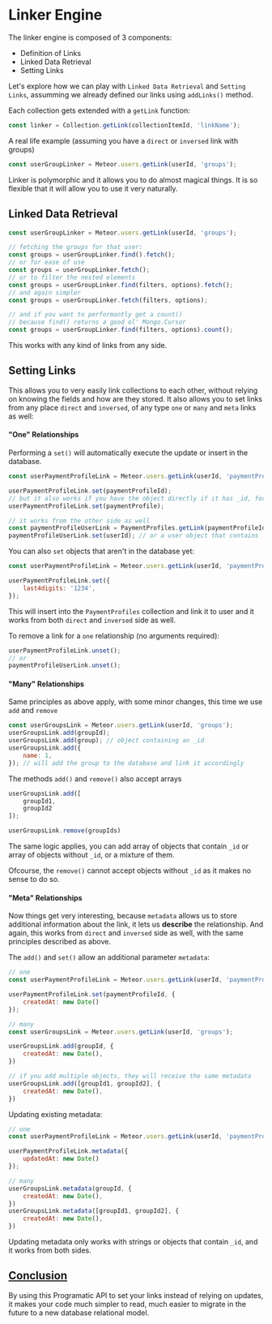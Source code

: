 # Linker Engine

The linker engine is composed of 3 components:
- Definition of Links
- Linked Data Retrieval
- Setting Links

Let's explore how we can play with `Linked Data Retrieval` and `Setting Links`, assumming we already defined our links
using `addLinks()` method.

Each collection gets extended with a `getLink` function:
```js
const linker = Collection.getLink(collectionItemId, 'linkName');
```

A real life example (assuming you have a `direct` or `inversed` link with groups)
```js
const userGroupLinker = Meteor.users.getLink(userId, 'groups');
```

Linker is polymorphic and it allows you to do almost magical things. It is so flexible that it will
allow you to use it very naturally.

## Linked Data Retrieval

```js
const userGroupLinker = Meteor.users.getLink(userId, 'groups');

// fetching the groups for that user:
const groups = userGroupLinker.find().fetch();
// or for ease of use
const groups = userGroupLinker.fetch();
// or to filter the nested elements
const groups = userGroupLinker.find(filters, options).fetch();
// and again simpler
const groups = userGroupLinker.fetch(filters, options);

// and if you want to performantly get a count()
// because find() returns a good ol' Mongo.Cursor
const groups = userGroupLinker.find(filters, options).count();
```

This works with any kind of links from any side.

## Setting Links

This allows you to very easily link collections to each other, without relying on knowing the fields and how are they stored.
It also allows you to set links from any place `direct` and `inversed`, of any type `one` or `many` and `meta` links as well:


#### "One" Relationships

Performing a `set()` will automatically execute the update or insert in the database.

```js
const userPaymentProfileLink = Meteor.users.getLink(userId, 'paymentProfile');

userPaymentProfileLink.set(paymentProfileId);
// but it also works if you have the object directly if it has _id, for ease of use:
userPaymentProfileLink.set(paymentProfile);

// it works from the other side as well
const paymentProfileUserLink = PaymentProfiles.getLink(paymentProfileId, 'user');
paymentProfileUserLink.set(userId); // or a user object that contains `_id`
```

You can also `set` objects that aren't in the database yet:

```js
const userPaymentProfileLink = Meteor.users.getLink(userId, 'paymentProfile');

userPaymentProfileLink.set({
    last4digits: '1234',
});
```

This will insert into the `PaymentProfiles` collection and link it to user and it works from both `direct` and `inversed` side as well.

To remove a link for a `one` relationship (no arguments required):
```js
userPaymentProfileLink.unset();
// or
paymentProfileUserLink.unset();
```

#### "Many" Relationships

Same principles as above apply, with some minor changes, this time we use `add` and `remove`

```js
const userGroupsLink = Meteor.users.getLink(userId, 'groups');
userGroupsLink.add(groupId);
userGroupsLink.add(group); // object containing an _id
userGroupsLink.add({
    name: 1,
}); // will add the group to the database and link it accordingly
```

The methods `add()` and `remove()` also accept arrays
```js
userGroupsLink.add([
    groupId1,
    groupId2
]);

userGroupsLink.remove(groupIds)
```

The same logic applies, you can add array of objects that contain `_id` or array of objects without `_id`, or a mixture of them.

Ofcourse, the `remove()` cannot accept objects without `_id` as it makes no sense to do so.

#### "Meta" Relationships

Now things get very interesting, because `metadata` allows us to store additional information about the link,
it lets us **describe** the relationship. And again, this works from `direct` and `inversed` side as well, with the 
same principles described as above.

The `add()` and `set()` allow an additional parameter `metadata`:

```js
// one
const userPaymentProfileLink = Meteor.users.getLink(userId, 'paymentProfile');

userPaymentProfileLink.set(paymentProfileId, {
    createdAt: new Date()
});

// many
const userGroupsLink = Meteor.users.getLink(userId, 'groups');

userGroupsLink.add(groupId, {
    createdAt: new Date(),
})

// if you add multiple objects, they will receive the same metadata
userGroupsLink.add([groupId1, groupId2], {
    createdAt: new Date(),
})
```

Updating existing metadata:
```js
// one
const userPaymentProfileLink = Meteor.users.getLink(userId, 'paymentProfile');

userPaymentProfileLink.metadata({
    updatedAt: new Date()
});

// many
userGroupsLink.metadata(groupId, {
    createdAt: new Date(),
})
userGroupsLink.metadata([groupId1, groupId2], {
    createdAt: new Date(),
})
```

Updating metadata only works with strings or objects that contain `_id`, and it works from both sides.



## [Conclusion](table_of_contents.md)

By using this Programatic API to set your links instead of relying on updates, it makes your code much simpler to read,
much easier to migrate in the future to a new database relational model.




